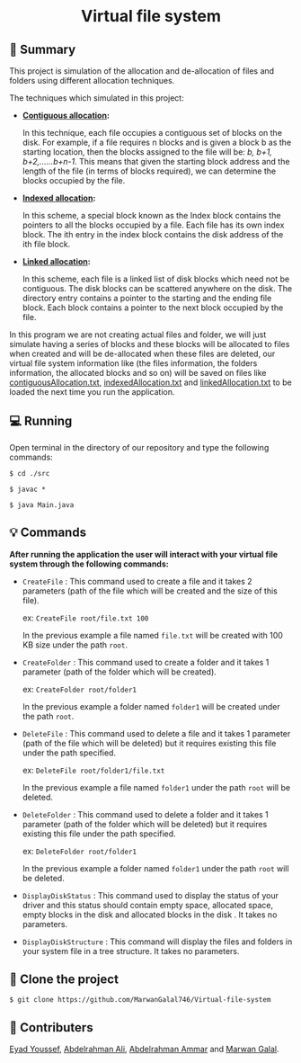 <div align="center">
  <br>
  <h1>Virtual file system</h1>
</div>


## 📙 Summary

This project is simulation of the allocation and de-allocation of files and folders using different allocation techniques.

The techniques which simulated in this project:

- **[Contiguous allocation](src/contiguousAllocation.java):**

  In this technique, each file occupies a contiguous set of blocks on the disk. For example, if a file requires n blocks and is given a block b as the starting location, then the blocks assigned to the file will be: *b, b+1, b+2,……b+n-1.* This means that given the starting block address and the length of the file (in terms of blocks required), we can determine the blocks occupied by the file.

  

- **[Indexed allocation](src/indexedAllocation.java):**

  In this scheme, a special block known as the Index block contains the pointers to all the blocks occupied by a file. Each file has its own index block. The ith entry in the index block contains the disk address of the ith file block.

  

- **[Linked allocation](src/indexedAllocation.java):**

  In this scheme, each file is a linked list of disk blocks which need not be contiguous. The disk blocks can be scattered anywhere on the disk.
  The directory entry contains a pointer to the starting and the ending file block. Each block contains a pointer to the next block occupied by the file.

In this program we are not creating actual files and folder, we will just simulate having a series of blocks and these blocks will be allocated to files when created and will be de-allocated when these files are deleted, our virtual file system information like (the files information, the folders information, the allocated blocks and so on) will be saved on files like [contiguousAllocation.txt](contiguousAllocation.txt), [indexedAllocation.txt](indexedAllocation.txt) and [linkedAllocation.txt](linkedAllocation.txt) to be loaded the next time you run the application.



## 💻 Running

Open terminal in the directory of our repository and type the following commands:

`$ cd ./src`

`$ javac *`

`$ java Main.java`



## :bulb: Commands 

**After running the application the user will interact with your virtual file system through the following commands:**

 - `CreateFile` :  This command used to create a file and it takes 2 parameters (path of the file which will be created and the size of this file).

    ex: `CreateFile root/file.txt 100`

   In the previous example a file named `file.txt` will be created with 100 KB size under the path `root`.	

   

 - `CreateFolder` :  This command used to create a folder and it takes 1 parameter (path of the folder which will be created).

    ex: `CreateFolder root/folder1`

   In the previous example a folder named `folder1` will be created under the path `root`.

   

-  `DeleteFile` :  This command used to delete a file and it takes 1 parameter (path of the file which will be deleted) but it requires existing this file under the path specified.

    ex: `DeleteFile root/folder1/file.txt`

   In the previous example a file named `folder1` under the path `root` will be deleted.

   

- `DeleteFolder` :  This command used to delete a folder and it takes 1 parameter (path of the folder which will be deleted) but it requires existing this file under the path specified.

   ex: `DeleteFolder root/folder1`

   In the previous example a folder named `folder1` under the path `root` will be deleted.

   

- `DisplayDiskStatus` :  This command used to display the status of your driver and this status should contain empty space, allocated space, empty blocks in the disk and allocated blocks in the disk . It takes no parameters.

    

-  `DisplayDiskStructure` :  This command will display the files and folders in your system file in a tree structure. It takes no parameters.



## :dart: ​Clone the project

`$ git clone https://github.com/MarwanGalal746/Virtual-file-system`



## :busts_in_silhouette:  Contributers

[Eyad Youssef](https://github.com/Eyadzz), [Abdelrahman Ali](https://github.com/abdelrahmanali6), [Abdelrahman Ammar](https://github.com/Abdelrhman-ammar) and [Marwan Galal](https://github.com/MarwanGalal746).
